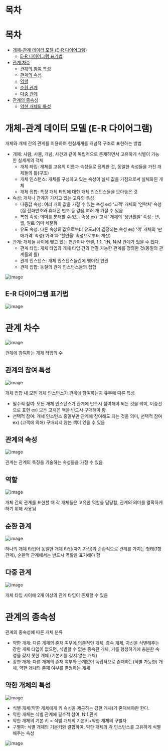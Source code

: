 # 목차
# 목차
- [개체-관계 데이터 모델 (E-R 다이어그램)](#개체-관계-데이터-모델-e-r-다이어그램)
  - [E-R 다이어그램 표기법](#e-r-다이어그램-표기법)
- [관계 차수](#관계-차수)
  - [관계의 참여 특성](#관계의-참여-특성)
  - [관계의 속성](#관계의-속성)
  - [역할](#역할)
  - [순환 관계](#순환-관계)
  - [다중 관계](#다중-관계)
- [관계의 종속성](#관계의-종속성)
  - [약한 개체의 특성](#약한-개체의-특성)

# 개체-관계 데이터 모델 (E-R 다이어그램)
개체와 개체 간의 관계를 이용하여 현실세계를 개념적 구조로 표현하는 방법

- 개체: 사람, 사물, 개념, 사건과 같이 독립적으로 존재하면서 고유하게 식별이 가능한 실세계의 객체
  - 개체 타입: 개체를 고유의 이름과 속성들로 정의한 것, 동일한 속성들을 가진 개체들의 틀(구조)
  - 개체 인스턴스: 개체를 구성하고 있는 속성이 실제 값을 가짐으로써 실체화된 개체
  - 개체 집합: 특정 개체 타입에 대한 개체 인스턴스들을 모아놓은 것
- 속성: 개체나 관계가 가지고 있는 고유의 특성
  - 다중값 속성: 여러 개의 값을 가질 수 있는 속성 ex) ‘고객’ 개체의 ‘연락처’ 속성(집 전화번호와 휴대폰 번호 등 값을 여러 개 가질 수 있음
  - 복합 속성: 의미를 분해할 수 있는 속성 ex) ‘고객’ 개체의 ‘생년월일’ 속성 : 년, 월, 일로 의미 세분화
  - 유도 속성: 다른 속성의 값으로부터 유도되어 결정되는 속성 ex) ‘책’ 개체의 ‘판매가격’ 속성(‘가격’과 ‘할인율’ 속성으로부터 계산)
- 관계: 개체들 사이에 맺고 있는 연관이나 연결, 1:1, 1:N, N:M 관계가 있을 수 있다.
  - 관계 타입: 개체 타입과 개체 타입 간의 연결 가능한 관계를 정의한 것(동질의 관계들의 틀)
  - 관계 인스턴스: 개체 인스턴스들간에 맺어진 연관
  - 관계 집합: 동질의 관계 인스턴스들의 집합

![image](https://github.com/user-attachments/assets/018ad700-6118-43e3-a11a-c8148d309dd3)

## E-R 다이어그램 표기법
![image](https://github.com/user-attachments/assets/6f2c9b95-ee94-40d4-accb-56e8d513a490)

# 관계 차수
![image](https://github.com/user-attachments/assets/4cfa81c4-e5ae-4e8d-86ed-9d128e1c83c1)

관계에 참여하는 개체 타입의 수

## 관계의 참여 특성
![image](https://github.com/user-attachments/assets/13ac868d-a5b2-4ccf-972a-4b8010d706c9)

개체 집합 내 모든 개체 인스턴스가 관계에 참여하는지 유무에 따른 특성

- 필수적 참여: 모든 개체 인스턴스가 관계에 반드시 참여해야 되는 것을 의미, 이중선으로 표현 ex) 모든 고객은 책을 반드시 구매해야 함
- 선택적 참여: 개체 인스턴스 중일부만 관계에 참여해도 되는 것을 의미, 선택적 참여 ex) (고객에 의해) 구매되지 않는 책이 있을 수 있음

## 관계의 속성
![image](https://github.com/user-attachments/assets/d1d482ba-5f0f-46b8-8d15-bb1648042fa1)

관계는 관계의 특징을 기술하는 속성들을 가질 수 있음

## 역할
![image](https://github.com/user-attachments/assets/ddd3efac-7182-4d8c-93cb-f38dec408923)

개체 간의 관계를 표현할 때 각 개체들은 고유한 역할을 담당함, 관계의 의미를 명확하게 하기 위해 사용됨

## 순환 관계
![image](https://github.com/user-attachments/assets/13219981-d28d-40d1-ae94-9577c61dc745)

하나의 개체 타입이 동일한 개체 타입(자기 자신)과 순환적으로 관계를 가지는 형태(1항 관계), 순환적 관계에서는 반드시 역할을 표기해야 함

## 다중 관계
![image](https://github.com/user-attachments/assets/ec6c8026-16f5-4ffe-abf2-d788d77c88de)

개체 타입 사이에 2개 이상의 관계 타입이 존재할 수 있음

# 관계의 종속성
관계의 종속성에 따른 개체 분류

- 약한 개체: 다른 개체의 존재 여부에 의존적인 개체, 종속 개체, 자신을 식별해주는 강한 개체 타입이 없으면, 식별할 수 없는 종속된 개체, 키를 형성하기에 충분한 속성을 갖지 못한 개체 (기본키를 갖지 않는 개체)
- 강한 개체: 다른 개체의 존재 여부와 관계없이 독립적으로 존재하는(식별 가능한) 개체, 약한 개체의 존재 여부를 결정하는 개체

## 약한 개체의 특성
![image](https://github.com/user-attachments/assets/bb8324a9-ad3d-4252-affc-b165e598fc1b)

- 식별 개체(약한 개체에게 키 속성을 제공하는 강한 개체)가 존재해야만 한다.
- 약한 개체는 식별 관계에 필수적 참여, N:1 관계
- 약한 개체의 기본 키 = 식별 개체의 기본키+약한 개체의 구별자
- 구별자: 식별 개체의 기본키와 결합하여, 약한 개체의 각 인스턴스를 고유하게 식별해주는 속성

![image](https://github.com/user-attachments/assets/73a4674e-9e6f-4b03-acdb-184fd123d009)

